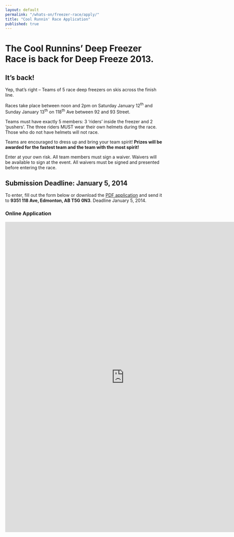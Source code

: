 ```yaml
---
layout: default
permalink: "/whats-on/freezer-race/apply/"
title: "Cool Runnin' Race Application"
published: true
---
```


# The Cool Runnins’ Deep Freezer Race is back for Deep Freeze 2013.

## It’s back!

Yep, that’s right – Teams of 5 race deep freezers on skis across the finish line.

Races take place between noon and 2pm on Saturday January 12<sup>th</sup> and Sunday January 13<sup>th</sup> on 118<sup>th</sup> Ave between 92 and 93 Street.

Teams must have exactly 5 members: 3 ‘riders’ inside the freezer and 2 ‘pushers’. The three riders MUST wear their own helmets during the race. Those who do not have helmets will not race.

Teams are encouraged to dress up and bring your team spirit! **Prizes will be awarded for the fastest team and the team with the most spirit!**

Enter at your own risk. All team members must sign a waiver. Waivers will be available to sign at the event. All waivers must be signed and presented before entering the race.

## Submission Deadline: January 5, 2014

To enter, fill out the form below or download the [PDF application](https://www.dropbox.com/s/1b8918smid7wtur/2013-deepfreeze-race-application.pdf) and send it to **9351 118 Ave, Edmonton, AB T5G 0N3**. Deadline January 5, 2014.

### Online Application

<iframe width="760" height="991" frameborder="0" marginheight="0" marginwidth="0" src="https://docs.google.com/spreadsheet/embeddedform?formkey=dGYwMC1QMkk5YkM1N3R0blV5MUgxd1E6MQ"></iframe>
